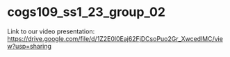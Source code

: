 # cogs109_ss1_23_group_02

Link to our video presentation: https://drive.google.com/file/d/1Z2E0l0Eaj62FjDCsoPuo2Gr_XwcedlMC/view?usp=sharing
